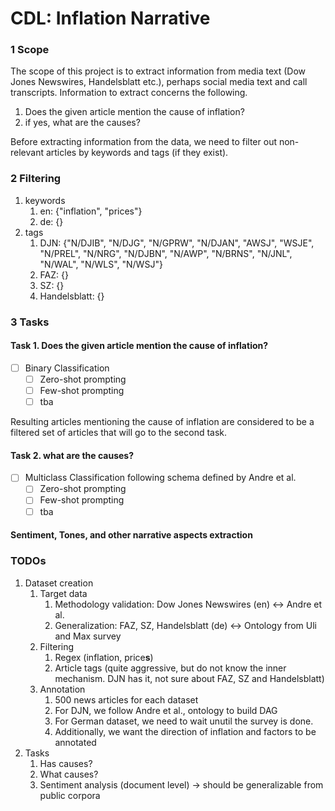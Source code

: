 # CDL: Inflation Narrative

### 1 Scope 
The scope of this project is to extract information from media text (Dow Jones Newswires, Handelsblatt etc.),
perhaps social media text and call transcripts. Information to extract concerns the following.
1. Does the given article mention the cause of inflation?
2. if yes, what are the causes?

Before extracting information from the data, we need to filter out non-relevant articles by keywords and tags (if they exist).

### 2 Filtering
1. keywords
   1. en: {"inflation", "prices"}
   2. de: {}
2. tags
   1. DJN: {"N/DJIB", "N/DJG", "N/GPRW", "N/DJAN", "AWSJ", "WSJE", "N/PREL", "N/NRG", "N/DJBN", "N/AWP", "N/BRNS", "N/JNL", "N/WAL", "N/WLS", "N/WSJ"}
   2. FAZ: {}
   3. SZ: {}
   4. Handelsblatt: {}


### 3 Tasks
#### Task 1. Does the given article mention the cause of inflation?
- [ ] Binary Classification
  - [ ] Zero-shot prompting
  - [ ] Few-shot prompting
  - [ ] tba

Resulting articles mentioning the cause of inflation are considered to be a filtered set of articles that will go to the second task. 

#### Task 2. what are the causes?
- [ ] Multiclass Classification following schema defined by Andre et al. 
  - [ ] Zero-shot prompting
  - [ ] Few-shot prompting
  - [ ] tba

#### Sentiment, Tones, and other narrative aspects extraction


### TODOs
1. Dataset creation
   1. Target data
      1. Methodology validation: Dow Jones Newswires (en) <-> Andre et al. 
      2. Generalization: FAZ, SZ, Handelsblatt (de) <-> Ontology from Uli and Max survey
   2. Filtering
      1. Regex (inflation, price**s**)
      2. Article tags (quite aggressive, but do not know the inner mechanism. DJN has it, not sure about FAZ, SZ and Handelsblatt)
   3. Annotation
      1. 500 news articles for each dataset
      2. For DJN, we follow Andre et al., ontology to build DAG 
      3. For German dataset, we need to wait unutil the survey is done. 
      4. Additionally, we want the direction of inflation and factors to be annotated
2. Tasks
   1. Has causes?
   2. What causes?
   3. Sentiment analysis (document level) -> should be generalizable from public corpora 
